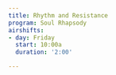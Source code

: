 ```yaml
---
title: Rhythm and Resistance
program: Soul Rhapsody
airshifts:
- day: Friday
  start: 10:00a
  duration: '2:00'

---
```

